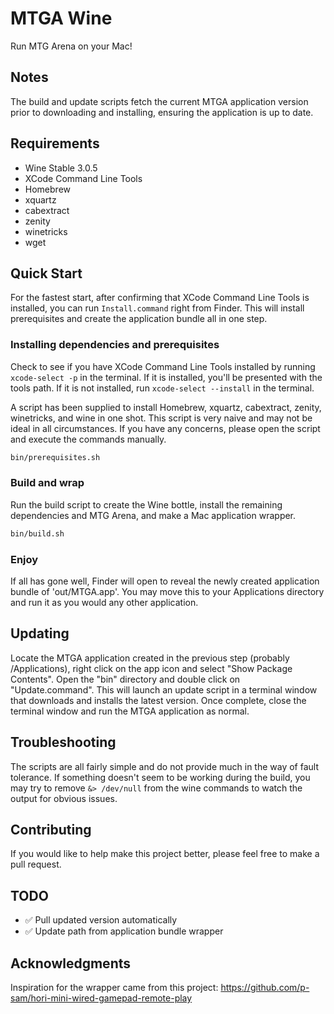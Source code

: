 # MTGA Wine

Run MTG Arena on your Mac!

## Notes

The build and update scripts fetch the current MTGA application version prior to downloading and installing, ensuring the application is up to date.

## Requirements

- Wine Stable 3.0.5
- XCode Command Line Tools
- Homebrew
- xquartz
- cabextract
- zenity
- winetricks
- wget

## Quick Start

For the fastest start, after confirming that XCode Command Line Tools is installed, you can run `Install.command` right from Finder. This will install prerequisites and create the application bundle all in one step.

### Installing dependencies and prerequisites

Check to see if you have XCode Command Line Tools installed by running `xcode-select -p` in the terminal. If it is installed, you'll be presented with the tools path. If it is not installed, run `xcode-select --install` in the terminal.

A script has been supplied to install Homebrew, xquartz, cabextract, zenity, winetricks, and wine in one shot. This script is very naive and may not be ideal in all circumstances. If you have any concerns, please open the script and execute the commands manually.

```bash
bin/prerequisites.sh
```

### Build and wrap

Run the build script to create the Wine bottle, install the remaining dependencies and MTG Arena, and make a Mac application wrapper.

```bash
bin/build.sh
```

### Enjoy

If all has gone well, Finder will open to reveal the newly created application bundle of 'out/MTGA.app'. You may move this to your Applications directory and run it as you would any other application.

## Updating

Locate the MTGA application created in the previous step (probably /Applications), right click on the app icon and select "Show Package Contents". Open the "bin" directory and double click on "Update.command". This will launch an update script in a terminal window that downloads and installs the latest version. Once complete, close the terminal window and run the MTGA application as normal.

## Troubleshooting

The scripts are all fairly simple and do not provide much in the way of fault tolerance. If something doesn't seem to be working during the build, you may try to remove `&> /dev/null` from the wine commands to watch the output for obvious issues. 

## Contributing

If you would like to help make this project better, please feel free to make a pull request. 

## TODO

- ✅ Pull updated version automatically
- ✅ Update path from application bundle wrapper

## Acknowledgments

Inspiration for the wrapper came from this project: https://github.com/p-sam/hori-mini-wired-gamepad-remote-play
